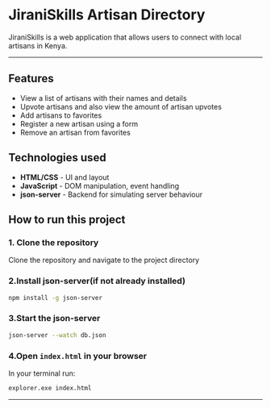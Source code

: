 # JiraniSkills Artisan Directory
JiraniSkills is a web application that allows users to connect with local artisans in Kenya.

---
## Features
- View a list of artisans with their names and details
- Upvote artisans and also view the amount of artisan upvotes
- Add artisans to favorites
- Register a new artisan using a form
- Remove an artisan from favorites

## Technologies used
- **HTML/CSS** - UI and layout
- **JavaScript** - DOM manipulation, event handling
- **json-server** - Backend for simulating server behaviour

## How to run this project
### 1. Clone the repository
Clone the repository and navigate to the project directory

### 2.Install json-server(if not already installed)
```bash
npm install -g json-server
```
### 3.Start the json-server
```bash
json-server --watch db.json
```
### 4.Open `index.html` in your browser
In your terminal run:
```bash
explorer.exe index.html
```
---
